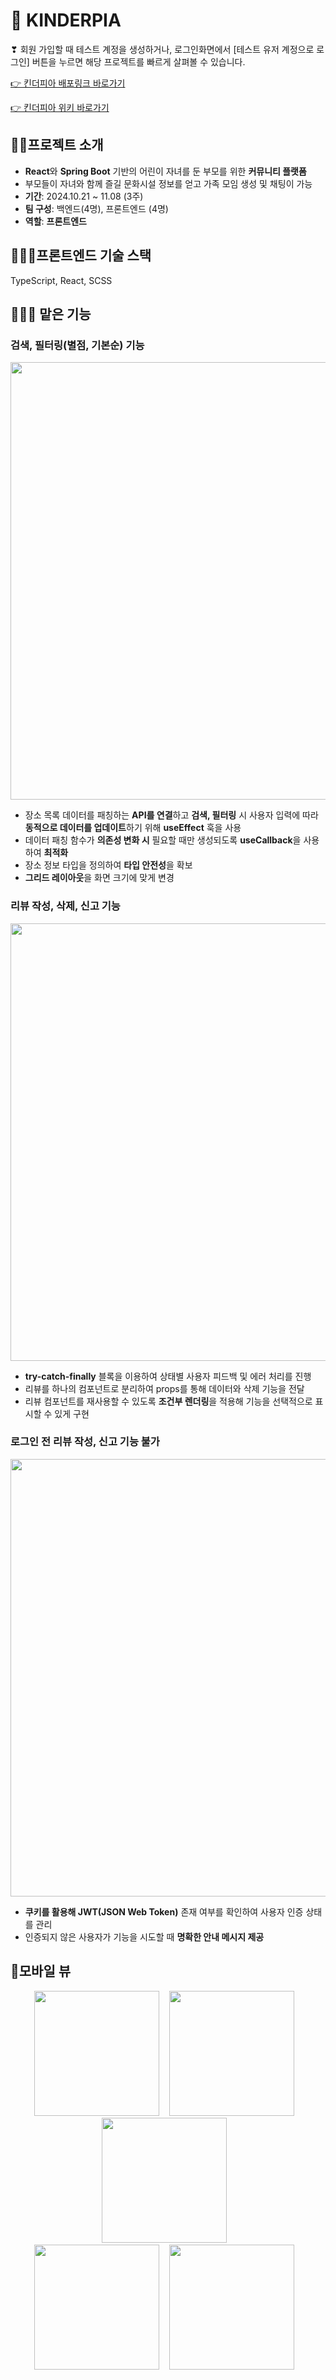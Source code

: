 # 🐰 KINDERPIA

❣ 회원 가입할 때 테스트 계정을 생성하거나, 로그인화면에서 [테스트 유저 계정으로 로그인] 버튼을 누르면
해당 프로젝트를 빠르게 살펴볼 수 있습니다.

[👉 킨더피아 배포링크 바로가기](http://ec2-3-38-150-41.ap-northeast-2.compute.amazonaws.com/)<br/>

[👉 킨더피아 위키 바로가기](https://github.com/SeSAC-3rd-Kinderpia/kinderpia_front/wiki)
<br>

## 👋🏻프로젝트 소개
- **React**와 **Spring Boot** 기반의 어린이 자녀를 둔 부모를 위한 **커뮤니티 플랫폼** <br>
- 부모들이 자녀와 함께 즐길 문화시설 정보를 얻고 가족 모임 생성 및 채팅이 가능 <br>
- **기간**: 2024.10.21 ~ 11.08 (3주) <br>
- **팀 구성**: 백엔드(4명), 프론트엔드 (4명) <br>
- **역할**: **프론트엔드**

## 👩🏻‍🔧프론트엔드 기술 스택
TypeScript, React, SCSS

## 👩🏻‍💻 맡은 기능

### 검색, 필터링(별점, 기본순) 기능
<img src="https://github.com/user-attachments/assets/5f3b6bfb-2e76-4dec-93b9-1ec8572f0ebd" width="700" /> <br>

- 장소 목록 데이터를 패칭하는 **API를 연결**하고 **검색, 필터링** 시 사용자 입력에 따라 **동적으로 데이터를 업데이트**하기 위해 **useEffect** 훅을 사용 <br>
- 데이터 패칭 함수가 **의존성 변화 시** 필요할 때만 생성되도록 **useCallback**을 사용하여 **최적화** <br>
- 장소 정보 타입을 정의하여 **타입 안전성**을 확보 <br>
- **그리드 레이아웃**을 화면 크기에 맞게 변경 <br>

### 리뷰 작성, 삭제, 신고 기능
<img src="https://github.com/user-attachments/assets/4dc0a5dc-45b8-4f11-9f6a-acaee1aa27b3" width="700" /> <br>

- **try-catch-finally** 블록을 이용하여 상태별 사용자 피드백 및 에러 처리를 진행 <br>
- 리뷰를 하나의 컴포넌트로 분리하여 props를 통해 데이터와 삭제 기능을 전달 <br>
- 리뷰 컴포넌트를 재사용할 수 있도록 **조건부 렌더링**을 적용해 기능을 선택적으로 표시할 수 있게 구현 <br>

### 로그인 전 리뷰 작성, 신고 기능 불가
<img src="https://github.com/user-attachments/assets/c8377cb0-c8ba-4c36-9f2d-6bfa6af7e46d" width="700" /> <br>

- **쿠키를 활용해 JWT(JSON Web Token)** 존재 여부를 확인하여 사용자 인증 상태를 관리
- 인증되지 않은 사용자가 기능을 시도할 때 **명확한 안내 메시지 제공**

## 📱모바일 뷰
<div align="center">
  <img src="https://github.com/user-attachments/assets/1d9bf445-2935-4eae-ae1d-5cdd96d4a78d" width="200"/> &nbsp;&nbsp;
  <img src="https://github.com/user-attachments/assets/fe3d4b60-b274-4ac1-963b-8b385904509c" width="200"/> &nbsp;&nbsp;
  <img src="https://github.com/user-attachments/assets/bc4ab61b-0031-44db-952f-0995266fd4ab" width="200"/> &nbsp;&nbsp; <br>
</div>
<div align="center">
  <img src="https://github.com/user-attachments/assets/93fc2ca9-efd4-49b1-9dde-e5d618ac9685" width="200"/> &nbsp;&nbsp;
  <img src="https://github.com/user-attachments/assets/edc104c9-dd37-4fd1-8901-e74614c637f7" width="200"/> &nbsp;&nbsp;
</div>
